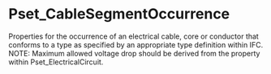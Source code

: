 # Pset_CableSegmentOccurrence

Properties for the occurrence of an electrical cable, core or conductor that conforms to a type as specified by an appropriate type definition within IFC. NOTE: Maximum allowed voltage drop should be derived from the property within Pset_ElectricalCircuit.
